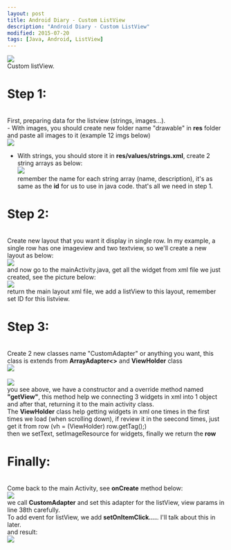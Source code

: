 ```yaml
---
layout: post
title: Android Diary - Custom ListView
description: "Android Diary - Custom ListView"
modified: 2015-07-20
tags: [Java, Android, ListView]
---
```


<img src="http://i.imgur.com/JwNSh9l.gif"> <br>
Custom listView.
<br>

<h1>Step 1:</h1> <br>
First, preparing data for the listview (strings, images...). <br>
 - With images, you should create new folder name "drawable" in <b>res</b> folder and paste all images to it (example 12 imgs below) <br>
<img src="http://i.imgur.com/bbvQ6ib.gif"> <br>

 - With strings, you should store it in <b>res/values/strings.xml</b>, create 2 string arrays as below: <br>
<img src="http://i.imgur.com/it3Nd86.gif"> <br>
remember the name for each string array (name, description), it's as same as the <b>id</b> for us to use in java code.
that's all we need in step 1.

<h1>Step 2:</h1> <br>
Create new layout that you want it display in single row. In my example, a single row has one imageview and two textview,
so we'll create a new layout as below: <br>
<img src="http://i.imgur.com/eU6Koay.gif"> <br>
and now go to the mainActivity.java, get all the widget from xml file we just created, see the picture below: <br>
<img src="http://i.imgur.com/bxIlZiG.gif"> <br>
return the main layout xml file, we add a listView to this layout, remember set ID for this listview. <br>

<h1>Step 3:</h1> <br>
Create 2 new classes name "CustomAdapter" or anything you want, this class is extends from <b>ArrayAdapter<></b> and <b>ViewHolder</b> class <br>
<img src="http://i.imgur.com/9kIpSnp.gif"> <br> <br>
<img src="http://i.imgur.com/LFjJcVl.gif"> <br>
you see above, we have a constructor and a override method named <b>"getView"</b>, this method help we connecting 3 widgets in xml into 1 object and after that, returning it to the main activity class. <br>
The <b>ViewHolder</b> class help getting widgets in xml one times in the first times we load (when scrolling down), if review it in the seecond times, just get it from row (vh = (ViewHolder) row.getTag();) <br>
then we setText, setImageResource for widgets, finally we return the <b>row</b> <br>

<h1>Finally:</h1> <br>
Come back to the main Activity, see <b>onCreate</b> method below: <br>
<img src="http://i.imgur.com/Sd2ou8s.gif"> <br>
we call <b>CustomAdapter</b> and set this adapter for the listView, view params in line 38th carefully. <br>
To add event for listView, we add <b>setOnItemClick....</b>. I'll talk about this in later.
<br>
and result: <br>
<img src="http://i.imgur.com/JwNSh9l.gif"> <br>



<div class="fb-comments" data-href="https://www.facebook.com/photo.php?fbid=442718139235144" data-width="650" data-numposts="3" data-colorscheme="light"></div>
